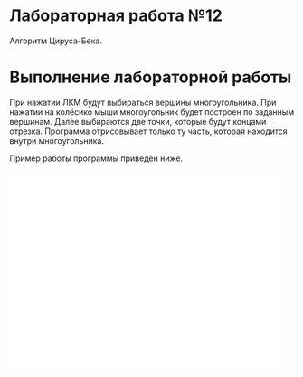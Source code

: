 # Лабораторная работа №12

Алгоритм Цируса-Бека.

# Выполнение лабораторной работы

При нажатии ЛКМ будут выбираться вершины многоугольника. При нажатии на колёсико мыши многоугольник будет построен по заданным вершинам. Далее выбираются две точки, которые будут концами отрезка. Программа отрисовывает только ту часть, которая находится внутри многоугольника.

Пример работы программы приведён ниже.

![cyrus-beck](images/res.gif)
